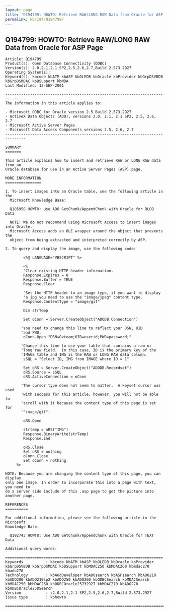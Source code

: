 ```yaml
---
layout: page
title: "Q194799: HOWTO: Retrieve RAW/LONG RAW Data from Oracle for ASP Page"
permalink: kb/194/Q194799/
---
```


## Q194799: HOWTO: Retrieve RAW/LONG RAW Data from Oracle for ASP Page

	Article: Q194799
	Product(s): Open Database Connectivity (ODBC)
	Version(s): 2.0,2.1,2.1 SP2,2.5,2.6,2.7,Build 2.573.2927
	Operating System(s): 
	Keyword(s): kbcode kbATM kbASP kbOLEDB kbOracle kbProvider kbGrpDSVBDB kbGrpDSMDAC kbDSupport kbMDA
	Last Modified: 12-SEP-2001
	
	-------------------------------------------------------------------------------
	The information in this article applies to:
	
	- Microsoft ODBC for Oracle version 2.5 Build 2.573.2927 
	- ActiveX Data Objects (ADO), versions 2.0, 2.1, 2.1 SP2, 2.5, 2.6, 2.7 
	- Microsoft Active Server Pages 
	- Microsoft Data Access Components versions 2.5, 2.6, 2.7 
	-------------------------------------------------------------------------------
	
	SUMMARY
	=======
	
	This article explains how to insert and retrieve RAW or LONG RAW data from an
	Oracle database for use in an Active Server Pages (ASP) page.
	
	MORE INFORMATION
	================
	
	1. To insert images into an Oracle table, see the following article in the
	  Microsoft Knowledge Base:
	
	  Q185958 HOWTO: Use ADO GetChunk/AppendChunk with Oracle for BLOB Data
	
	  NOTE: We do not recommend using Microsoft Access to insert images into Oracle.
	  Microsoft Access adds an OLE wrapper around the object that prevents the
	  object from being extracted and interpreted correctly by ASP.
	
	2. To query and display the image, use the following code:
	
	        <%@ LANGUAGE="VBSCRIPT" %>
	
	        <%
	        'Clear existing HTTP header information.
	        Response.Expires = 0
	        Response.Buffer = TRUE
	        Response.Clear
	
	        'Set the HTTP header to an image type, if you want to display
	        'a jpg you need to use the "image/jpeg" content type.
	        Response.ContentType = "image/gif"
	
	        Dim strTemp
	
	        Set oConn = Server.CreateObject("ADODB.Connection")
	
	       'You need to change this line to reflect your DSN, UID
	       'and PWD.
	        oConn.Open "DSN=Ovteam;UID=userid;PWD=password;"
	
	       'Change this line to use your table that contains a raw or
	       'long raw field.  In this case, ID is the primary key of the
	       'IMAGE table and IMG is the RAW or LONG RAW data column.
	        sSQL = "Select ID, IMG from IMAGE where ID = 1"
	
	        Set oRS = Server.CreateObject("ADODB.Recordset")
	        oRS.Source = sSQL
	        oRS.ActiveConnection = oConn
	
	       'The cursor type does not seem to matter.  A keyset cursor was used
	       'with success for this article; however, you will not be able to
	       'scroll with it because the content type of this page is set for
	       '"image/gif".
	
	        oRS.Open
	
	        strtemp = oRS("IMG")
	        Response.BinaryWrite(strTemp)
	        Response.End
	
	        oRS.Close
	        Set oRS = nothing
	        oConn.Close
	        Set oConn = nothing
	     %>
	
	NOTE: Because you are changing the content type of this page, you can display
	only one image. In order to incorporate this into a page with text, you need to
	do a server side include of this .asp page to get the picture into another page.
	
	REFERENCES
	==========
	
	For additional information, please see the following article in the Microsoft
	Knowledge Base:
	
	  Q192743 HOWTO: Use ADO GetChunk/AppendChunk with Oracle for TEXT Data
	
	Additional query words:
	
	======================================================================
	Keywords          : kbcode kbATM kbASP kbOLEDB kbOracle kbProvider kbGrpDSVBDB kbGrpDSMDAC kbDSupport kbMDAC250 kbMDAC260 kbmdac270 kbado270 
	Technology        : kbAudDeveloper kbADOsearch kbASPsearch kbADO210 kbADO200 kbADO210sp2 kbADO250 kbADO260 kbODBCSearch kbMDACSearch kbMDAC250 kbMDAC260 kbODBCOracle25732927 kbMDAC270 kbADO270 kbODBCOracle250Search
	Version           : :2.0,2.1,2.1 SP2,2.5,2.6,2.7,Build 2.573.2927
	Issue type        : kbhowto
	
	=============================================================================
	
